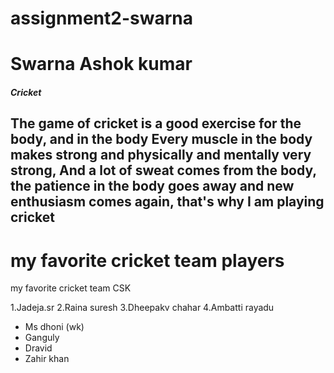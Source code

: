 # assignment2-swarna
# Swarna Ashok kumar
##### Cricket
**The game of cricket is a good exercise for the body, and  in the body Every muscle in the body makes strong and physically and mentally  very strong**, And a lot of sweat comes from the body, the patience in the body goes away and new **enthusiasm** comes again, that's why I am playing cricket
-------
# my favorite cricket team players
my favorite cricket team CSK

1.Jadeja.sr
2.Raina suresh
3.Dheepakv chahar
4.Ambatti rayadu
* Ms dhoni (wk)
* Ganguly
* Dravid
* Zahir khan
